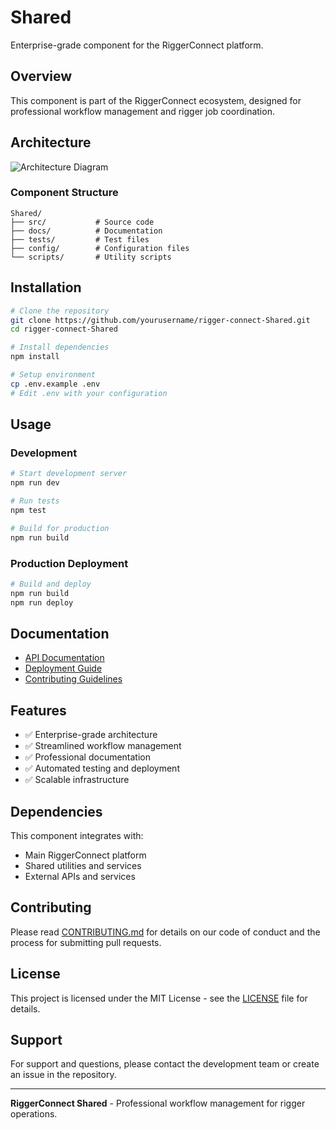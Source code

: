 # Shared

Enterprise-grade component for the RiggerConnect platform.

## Overview

This component is part of the RiggerConnect ecosystem, designed for professional workflow management and rigger job coordination.

## Architecture

![Architecture Diagram](./docs/architecture-diagram.png)

### Component Structure

```
Shared/
├── src/           # Source code
├── docs/          # Documentation
├── tests/         # Test files
├── config/        # Configuration files
└── scripts/       # Utility scripts
```

## Installation

```bash
# Clone the repository
git clone https://github.com/yourusername/rigger-connect-Shared.git
cd rigger-connect-Shared

# Install dependencies
npm install

# Setup environment
cp .env.example .env
# Edit .env with your configuration
```

## Usage

### Development

```bash
# Start development server
npm run dev

# Run tests
npm test

# Build for production
npm run build
```

### Production Deployment

```bash
# Build and deploy
npm run build
npm run deploy
```

## Documentation

- [API Documentation](./docs/api.md)
- [Deployment Guide](./docs/deployment.md)
- [Contributing Guidelines](./CONTRIBUTING.md)

## Features

- ✅ Enterprise-grade architecture
- ✅ Streamlined workflow management
- ✅ Professional documentation
- ✅ Automated testing and deployment
- ✅ Scalable infrastructure

## Dependencies

This component integrates with:
- Main RiggerConnect platform
- Shared utilities and services
- External APIs and services

## Contributing

Please read [CONTRIBUTING.md](./CONTRIBUTING.md) for details on our code of conduct and the process for submitting pull requests.

## License

This project is licensed under the MIT License - see the [LICENSE](./LICENSE) file for details.

## Support

For support and questions, please contact the development team or create an issue in the repository.

---

**RiggerConnect Shared** - Professional workflow management for rigger operations.
